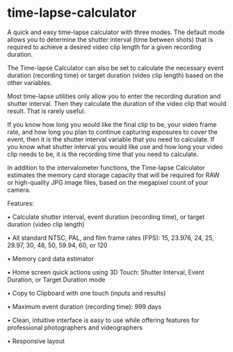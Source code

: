 # time-lapse-calculator
A quick and easy time-lapse calculator with three modes. The default mode allows you to determine the shutter interval (time between shots) that is required to achieve a desired video clip length for a given recording duration.

The Time-lapse Calculator can also be set to calculate the necessary event duration (recording time) or target duration (video clip length) based on the other variables.

Most time-lapse utilities only allow you to enter the recording duration and shutter interval. Then they calculate the duration of the video clip that would result. That is rarely useful.

If you know how long you would like the final clip to be, your video frame rate, and how long you plan to continue capturing exposures to cover the event, then it is the shutter interval variable that you need to calculate. If you know what shutter interval you would like use and how long your video clip needs to be, it is the recording time that you need to calculate.

In addition to the intervalometer functions, the Time-lapse Calculator estimates the memory card storage capacity that will be required for RAW or high-quality JPG image files, based on the megapixel count of your camera.

Features:

• Calculate shutter interval, event duration (recording time), or target duration (video clip length)

• All standard NTSC, PAL, and film frame rates (FPS): 15, 23.976, 24, 25, 29.97, 30, 48, 50, 59.94, 60, or 120

• Memory card data estimator

• Home screen quick actions using 3D Touch: Shutter Interval, Event Duration, or Target Duration mode

• Copy to Clipboard with one touch (inputs and results)

• Maximum event duration (recording time): 999 days

• Clean, intuitive interface is easy to use while offering features for professional photographers and videographers

• Responsive layout
